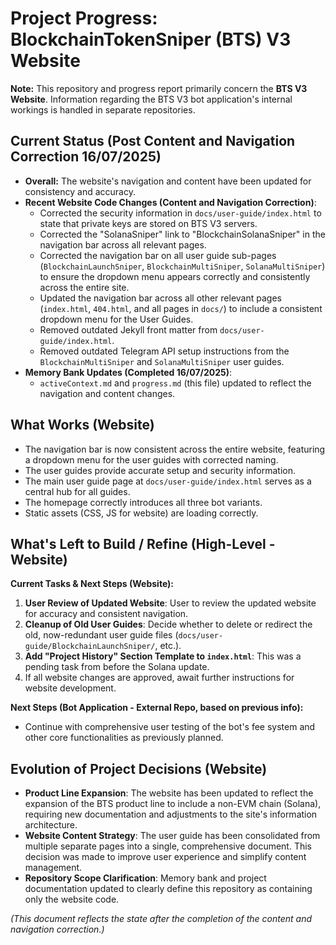 # Project Progress: BlockchainTokenSniper (BTS) V3 Website

**Note:** This repository and progress report primarily concern the **BTS V3 Website**. Information regarding the BTS V3 bot application's internal workings is handled in separate repositories.

## Current Status (Post Content and Navigation Correction 16/07/2025)

*   **Overall:** The website's navigation and content have been updated for consistency and accuracy.
*   **Recent Website Code Changes (Content and Navigation Correction)**:
    *   Corrected the security information in `docs/user-guide/index.html` to state that private keys are stored on BTS V3 servers.
    *   Corrected the "SolanaSniper" link to "BlockchainSolanaSniper" in the navigation bar across all relevant pages.
    *   Corrected the navigation bar on all user guide sub-pages (`BlockchainLaunchSniper`, `BlockchainMultiSniper`, `SolanaMultiSniper`) to ensure the dropdown menu appears correctly and consistently across the entire site.
    *   Updated the navigation bar across all other relevant pages (`index.html`, `404.html`, and all pages in `docs/`) to include a consistent dropdown menu for the User Guides.
    *   Removed outdated Jekyll front matter from `docs/user-guide/index.html`.
    *   Removed outdated Telegram API setup instructions from the `BlockchainMultiSniper` and `SolanaMultiSniper` user guides.
*   **Memory Bank Updates (Completed 16/07/2025)**:
    *   `activeContext.md` and `progress.md` (this file) updated to reflect the navigation and content changes.

## What Works (Website)

*   The navigation bar is now consistent across the entire website, featuring a dropdown menu for the user guides with corrected naming.
*   The user guides provide accurate setup and security information.
*   The main user guide page at `docs/user-guide/index.html` serves as a central hub for all guides.
*   The homepage correctly introduces all three bot variants.
*   Static assets (CSS, JS for website) are loading correctly.

## What's Left to Build / Refine (High-Level - Website)

**Current Tasks & Next Steps (Website):**
1.  **User Review of Updated Website**: User to review the updated website for accuracy and consistent navigation.
2.  **Cleanup of Old User Guides**: Decide whether to delete or redirect the old, now-redundant user guide files (`docs/user-guide/BlockchainLaunchSniper/`, etc.).
3.  **Add "Project History" Section Template to `index.html`**: This was a pending task from before the Solana update.
4.  If all website changes are approved, await further instructions for website development.

**Next Steps (Bot Application - External Repo, based on previous info):**
*   Continue with comprehensive user testing of the bot's fee system and other core functionalities as previously planned.

## Evolution of Project Decisions (Website)

*   **Product Line Expansion**: The website has been updated to reflect the expansion of the BTS product line to include a non-EVM chain (Solana), requiring new documentation and adjustments to the site's information architecture.
*   **Website Content Strategy**: The user guide has been consolidated from multiple separate pages into a single, comprehensive document. This decision was made to improve user experience and simplify content management.
*   **Repository Scope Clarification**: Memory bank and project documentation updated to clearly define this repository as containing only the website code.

*(This document reflects the state after the completion of the content and navigation correction.)*
